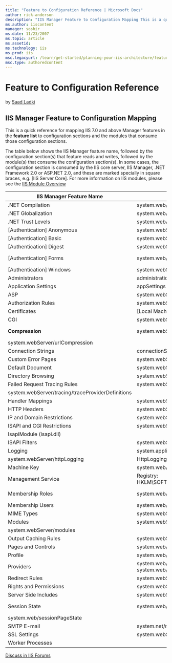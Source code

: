 ```yaml
---
title: "Feature to Configuration Reference | Microsoft Docs"
author: rick-anderson
description: "IIS Manager Feature to Configuration Mapping This is a quick reference for mapping IIS 7.0 and above Manager features in the feature list to configuration se..."
ms.author: iiscontent
manager: soshir
ms.date: 11/23/2007
ms.topic: article
ms.assetid: 
ms.technology: iis
ms.prod: iis
msc.legacyurl: /learn/get-started/planning-your-iis-architecture/feature-to-configuration-reference
msc.type: authoredcontent
---
```

Feature to Configuration Reference
====================
by [Saad Ladki](https://twitter.com/saadladki)

## IIS Manager Feature to Configuration Mapping

This is a quick reference for mapping IIS 7.0 and above Manager features in the **feature list** to configuration sections and the modules that consume those configuration sections.

The table below shows the IIS Manager feature name, followed by the configuration section(s) that feature reads and writes, followed by the module(s) that consume the configuration section(s). In some cases, the configuration section is consumed by the IIS core server, IIS Manager, .NET Framework 2.0 or ASP.NET 2.0, and these are marked specially in square braces, e.g. [IIS Server Core]. For more information on IIS modules, please see the [IIS Module Overview](../introduction-to-iis/iis-modules-overview.md)


| IIS Manager Feature Name | Configuration Section | What consumes this? Module (Type/Dll) |
| --- | --- | --- |
| .NET Compilation | system.web/compilation |  |
| .NET Globalization | system.web/globalization |  |
| .NET Trust Levels | system.web/trust |  |
| [Authentication] Anonymous | system.webServer/security/anonymousAuthentication | AnonymousAuthenticationModule (authanon.dll) |
| [Authentication] Basic | system.webServer/security/basicAuthentication | BasicAuthenticationModule (authbas.dll) |
| [Authentication] Digest | system.webServer/security/digestAuthentication | DigestAuthenticationModule (authmd5.dll) |
| [Authentication] Forms | system.web/authentication | FormsAuthentication (System.Web.Security.FormsAuthenticationModule) |
| [Authentication] Windows | system.webServer/security/windowsAuthentication | WindowsAuthenticationModule (authsspi.dll) |
| Administrators | administration.config: administrators | [IIS Manager, Web Management Service (WMSVC)] |
| Application Settings | appSettings |  |
| ASP | system.webServer/asp (indirect) | IsapiModule (isapi.dll) |
| Authorization Rules | system.webServer/security/authorization | UrlAuthorizationModule (urlauthz.dll) |
| Certificates | [Local Machine Certificate Store] |  |
| CGI | system.webServer/cgi | CgiModule (cgi.dll) |
| **Compression** | system.webServer/httpCompression | DynamicCompressionModule (compdyn.dll) StaticCompressionModule (compstat.dll) |
| system.webServer/urlCompression |
| Connection Strings | connectionStrings |  |
| Custom Error Pages | system.webServer/httpErrors | CustomErrorModule (custerr.dll) |
| Default Document | system.webServer/defaultDocument | DefaultDocumentModule (defdoc.dll) |
| Directory Browsing | system.webServer/directoryBrowse | DirectoryListingModule (dirlist.dll) |
| Failed Request Tracing Rules | system.webServer/tracing/traceFailedRequests | FailedRequestsTracingModule (iisfreb.dll) |
| system.webServer/tracing/traceProviderDefinitions |
| Handler Mappings | system.webServer/handlers | [IIS Server Core] |
| HTTP Headers | system.webServer/httpProtocol | ProtocolSupportModule (protsup.dll) |
| IP and Domain Restrictions | system.webServer/ipSecurity | IpRestrictionModule (iprestr.dll) |
| ISAPI and CGI Restrictions | system.webServer/security/isapiCgiRestriction | CgiModule (cgi.dll) |
| IsapiModule (isapi.dll) |
| ISAPI Filters | system.webServer/isapiFilters | IsapiFilterModule (filter.dll) |
| Logging | system.applicationHost/log | [IIS Server Core] |
| system.webServer/httpLogging | HttpLoggingModule (loghttp.dll) |
| Machine Key | system.web/machineKey |  |
| Management Service | Registry: HKLM\SOFTWARE\Microsoft\WebManagement\Server | [Web Management Service (WMSVC)] |
| Membership Roles | system.web/roleManager | RoleManager (System.Web.Security.RoleManagerModule) |
| Membership Users | system.web/membership |  |
| MIME Types | system.webServer/staticContent | StaticFileModule (static.dll) |
| Modules | system.webServer/globalModules | [IIS Server Core] |
| system.webServer/modules |
| Output Caching Rules | system.webServer/caching | HttpCacheModule (cachhttp.dll) |
| Pages and Controls | system.web/pages | [ASP.NET 2.0] |
| Profile | system.web/profile | Profile (System.Web.Profile.ProfileModule) |
| Providers | system.web/membership system.web/roleManager system.web/profile |  |
| Redirect Rules | system.webServer/httpRedirect | HttpRedirectionModule (redirect.dll) |
| Rights and Permissions | system.webServer/access | [IIS Server Core] |
| Server Side Includes | system.webServer/serverSideInclude | ServerSideIncludeModule (iis\_ssi.dll) |
| Session State | system.web/sessionState | Session (System.Web.SessionState.SessionStateModule) |
| system.web/sessionPageState |
| SMTP E-mail | system.net/mailSettings/smtp | [.NET Framework 2.0] |
| SSL Settings | system.webServer/access | [IIS Server Core] |
| Worker Processes |  |  |


[Discuss in IIS Forums](https://forums.iis.net/1111.aspx)
